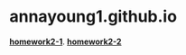 # annayoung1.github.io

[**homework2-1**](https://github.com/annayoung1/annayoung1.github.io/blob/main/test1.html).
[**homework2-2**](https://github.com/annayoung1/annayoung1.github.io/blob/main/homework2-2.html)
